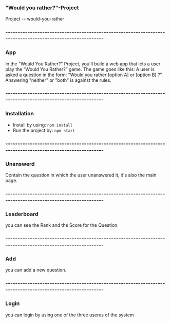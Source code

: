### "Would you rather?"-Project
Project -- would-you-rather

### ---------------------------------------------------------------------------------------------------------

### App
In the "Would You Rather?" Project, you'll build a web app that lets a user play the “Would You Rather?” game. The game goes like this: A user is asked a question in the form: “Would you rather [option A] or [option B] ?”. Answering "neither" or "both" is against the rules.

### ---------------------------------------------------------------------------------------------------------

### Installation
* Install by using: `npm install`
* Run the project by: `npm start`

### ---------------------------------------------------------------------------------------------------------

### Unanswerd
Contain the question in which the user unanswered it, it's also the main page.

### ---------------------------------------------------------------------------------------------------------

### Leaderboard
you can see the Rank and the Score for the Question.

### ---------------------------------------------------------------------------------------------------------

### Add
you can add a new question.

### ---------------------------------------------------------------------------------------------------------

### Login
you can login by using one of the three useres of the system